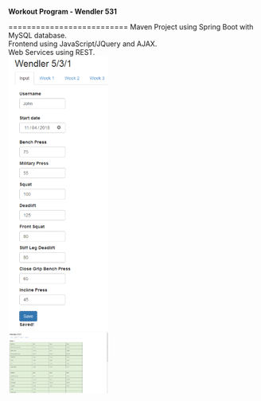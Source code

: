 <p><b>Workout Program - Wendler 531</b></p>
==========================
Maven Project using Spring Boot with MySQL database.<br/>
Frontend using JavaScript/JQuery and AJAX.<br/>
Web Services using REST.<br/>


<img width="200px" src="screenshot1.png" /> 
<br/>
<img width="200px" src="screenshot2.png" />




<br/>
